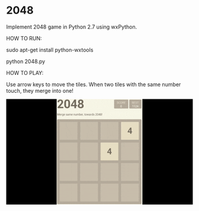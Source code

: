 # 2048

Implement 2048 game in Python 2.7 using wxPython. 

HOW TO RUN:

sudo apt-get install python-wxtools

python 2048.py

HOW TO PLAY: 

Use arrow keys to move the tiles. When two tiles with the same number touch, they merge into one!

![2048](2048.gif)
